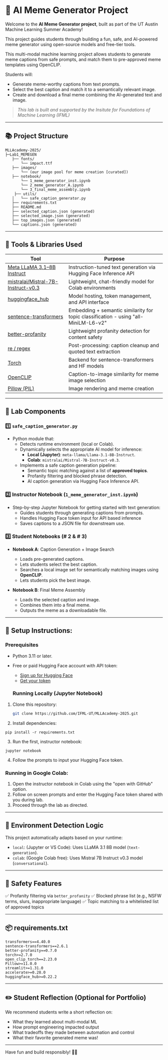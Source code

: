 
# 🤖 AI Meme Generator Project

Welcome to the **AI Meme Generator project**, built as part of the UT Austin Machine Learning Summer Academy! 

This project guides students through building a fun, safe, and AI-powered meme generator using open-source models and free-tier tools.

This multi-modal machine learning project allows students to generate meme captions from safe prompts, and match them to pre-approved meme templates using OpenCLIP.

Students will:
- Generate meme-worthy captions from text prompts.
- Select the best caption and match it to a semantically relevant image.
- Create and download a final meme combining the AI-generated text and image.

> _This lab is built and supported by the Insitute for Foundations of Machine Learning (IFML)_

---

## 📚 Project Structure

```
MLLAcademy-2025/
├─Lab1_MEMEGEN
   ├── fonts/
       └── impact.ttf
   ├── images/
       └── (our image pool for meme creation [curated])
   ├── notebook/
       └── 1_meme_generator_inst.ipynb
       └── 2_meme_generator_A.ipynb
       └── 3_final_meme_assembly.ipynb
    ├── utils/
   │   └── safe_caption_generator.py
   ├── requirements.txt
   ├── README.md
   ├── selected_caption.json (generated)
   ├── selected_image.json (generated)
   ├── top_images.json (generated)
   └── captions.json (generated)
```

---

## 🧰 Tools & Libraries Used

| Tool | Purpose |
|------|---------|
| [Meta LLaMA 3.1–8B Instruct](https://huggingface.co/meta-llama/Llama-3.1-8B-Instruct) | Instruction-tuned text generation via Hugging Face Inference API |
| [mistralai/Mistral-7B-Instruct-v0.3](https://huggingface.co/mistralai/Mistral-7B-Instruct-v0.3) | Lightweight, chat-friendly model for Colab environments |
| [huggingface_hub](https://github.com/huggingface/huggingface_hub) | Model hosting, token management, and API interface |
| [sentence-transformers](https://www.sbert.net/) | Embedding + semantic similarity for topic classification - using "all-MiniLM-L6-v2" |
| [better-profanity](https://github.com/surge-ai/better-profanity) | Lightweight profanity detection for content safety |
| [re / regex](https://docs.python.org/3/library/re.html) | Post-processing: caption cleanup and quoted text extraction |
| [Torch](https://pytorch.org/) | Backend for sentence-transformers and HF models |
| [OpenCLIP](https://github.com/mlfoundations/open_clip) | Caption-to-image similarity for meme image selection |
| [Pillow (PIL)](https://python-pillow.org/) | Image rendering and meme creation |

---
## 🧠 Lab Components

### 1️⃣ `safe_caption_generator.py`
- Python module that:
  - Detects runtime environment (local or Colab).
  - Dynamically selects the appropriate AI model for inference:
    - **Local (Jupyter)**: `meta-llama/Llama-3.1-8B-Instruct`.
    - **Colab**: `mistralai/Mistral-7B-Instruct-v0.3`.
  - Implements a safe caption generation pipeline:
    - Semantic topic matching against a list of **approved topics**.
    - Profanity filtering and blocked phrase detection.
    - AI caption generation via Hugging Face Inference API.

### 2️⃣ Instructor Notebook (`1_meme_generator_inst.ipynb`)
- Step-by-step Jupyter Notebook for getting started with text generation:
  - Guides students through generating captions from prompts.
  - Handles Hugging Face token input for API based inference
  - Saves captions to a JSON file for downstream use.

### 3️⃣ Student Notebooks (# 2 & # 3)
- **Notebook A**: Caption Generation + Image Search
  - Loads pre-generated captions.
  - Lets students select the best caption.
  - Searches a local image set for semantically matching images using **OpenCLIP**.
  - Lets students pick the best image.

- **Notebook B**: Final Meme Assembly
  - Loads the selected caption and image.
  - Combines them into a final meme.
  - Outputs the meme as a downloadable file.

---

## 🧪 Setup Instructions:

### Prerequisites
- Python 3.11 or later.
- Free or paid Hugging Face account with API token:
  - [Sign up for Hugging Face](https://huggingface.co/join)
  - [Get your token](https://huggingface.co/settings/tokens)

  ### Running Locally (Jupyter Notebook)
1. Clone this repository:
   ```bash
   git clone https://github.com/IFML-UT/MLLAcademy-2025.git
   ```

2. Install dependencies:
```
pip install -r requirements.txt
```

3. Run the first, instructor notebook:
```
jupyter notebook
```

4. Follow the prompts to input your Hugging Face token.

### Running in Google Colab:
1. Open the instructor notebook in Colab using the "open with GitHub" option.
2. Follow on screen prompts and enter the Hugging Face token shared with you during lab.
3. Proceed through the lab as directed.

---

## 🔐 Environment Detection Logic
This project automatically adapts based on your runtime:
- `local`: (Jupyter or VS Code): Uses LLaMA 3.1 8B model (`text-generation`).
- `colab`: (Google Colab free): Uses Mistral 7B Instruct v0.3 model (`conversational`).

---

## 🚫 Safety Features
✅ Profanity filtering via `better_profanity`
✅ Blocked phrase list (e.g., NSFW terms, slurs, inappropriate language)
✅ Topic matching to a whitelisted list of approved topics

---

## 📦 requirements.txt


```
transformers==4.40.0
sentence-transformers==2.6.1
better-profanity==0.7.0
torch>=2.7.0
open_clip_torch==2.23.0
Pillow>=11.0.0
streamlit>=1.31.0
accelerate>=0.28.0
huggingface_hub>=0.22.2
```

---

## ✏️ Student Reflection (Optional for Portfolio)

We recommend students write a short reflection on:
- What they learned about multi-modal ML
- How prompt engineering impacted output
- What tradeoffs they made between automation and control
- What their favorite generated meme was!

---

Have fun and build responsibly! 🧠💡
